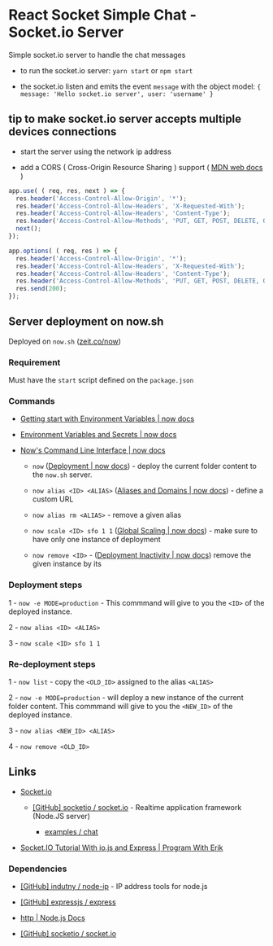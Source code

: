# React Socket Simple Chat - Socket.io Server

Simple socket.io server to handle the chat messages

* to run the socket.io server: `yarn start` or `npm start`

* the socket.io listen and emits the event `message` with the object model: `{ message: 'Hello socket.io server', user: 'username' }`


## tip to make socket.io server accepts multiple devices connections

* start the server using the network ip address

* add a CORS ( Cross-Origin Resource Sharing ) support ( [MDN web docs](https://developer.mozilla.org/en-US/docs/Web/HTTP/CORS) )

```javascript
app.use( ( req, res, next ) => {
  res.header('Access-Control-Allow-Origin', '*');
  res.header('Access-Control-Allow-Headers', 'X-Requested-With');
  res.header('Access-Control-Allow-Headers', 'Content-Type');
  res.header('Access-Control-Allow-Methods', 'PUT, GET, POST, DELETE, OPTIONS');
  next();
});

app.options( ( req, res ) => {
  res.header('Access-Control-Allow-Origin', '*');
  res.header('Access-Control-Allow-Headers', 'X-Requested-With');
  res.header('Access-Control-Allow-Headers', 'Content-Type');
  res.header('Access-Control-Allow-Methods', 'PUT, GET, POST, DELETE, OPTIONS');
  res.send(200);
});
```


## Server deployment on now.sh

Deployed on `now.sh` ([zeit.co/now](https://zeit.co/now))


### Requirement

Must have the `start` script defined on the `package.json`


### Commands

* [Getting start with Environment Variables | now docs](https://zeit.co/docs/getting-started/environment-variables)

* [Environment Variables and Secrets | now docs](https://zeit.co/docs/features/env-and-secrets)

* [Now's Command Line Interface | now docs](https://zeit.co/docs/features/now-cli)

  * `now` ([Deployment | now docs](https://zeit.co/docs/getting-started/deployment)) - deploy the current folder content to the `now.sh` server.

  * `now alias <ID> <ALIAS>` ([Aliases and Domains | now docs](https://zeit.co/docs/features/aliases)) - define a custom URL

  * `now alias rm <ALIAS>` - remove a given alias

  * `now scale <ID> sfo 1 1` ([Global Scaling | now docs](https://zeit.co/docs/features/scaling)) - make sure to have only one instance of deployment

  * `now remove <ID>` - ([Deployment Inactivity | now docs](https://zeit.co/docs/deployment-types/node#deployment-inactivity)) remove the given instance by its <ID>


### Deployment steps

1 - `now -e MODE=production` - This commmand will give to you the `<ID>` of the deployed instance.

2 - `now alias <ID> <ALIAS>`

3 - `now scale <ID> sfo 1 1`
  

### Re-deployment steps

1 - `now list` - copy the `<OLD_ID>` assigned to the alias `<ALIAS>`

2 - `now -e MODE=production` - will deploy a new instance of the current folder content. This commmand will give to you the `<NEW_ID>` of the deployed instance.

3 - `now alias <NEW_ID> <ALIAS>`

4 - `now remove <OLD_ID>`


## Links

* [Socket.io](https://socket.io/)

  * [[GitHub] socketio / socket.io](https://github.com/socketio/socket.io) - Realtime application framework (Node.JS server)

    * [examples / chat](https://github.com/socketio/socket.io/tree/master/examples/chat)

* [Socket.IO Tutorial With io.js and Express | Program With Erik](http://www.programwitherik.com/socket-io-tutorial-with-node-js-and-express/)

### Dependencies

* [[GitHub] indutny / node-ip](https://github.com/indutny/node-ip) - IP address tools for node.js

* [[GitHub] expressjs / express](https://github.com/expressjs/express)

* [http | Node.js Docs](https://nodejs.org/api/http.html)

* [[GitHub] socketio / socket.io](https://github.com/socketio/socket.io)

